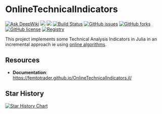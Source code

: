 # OnlineTechnicalIndicators

[![Ask DeepWiki](https://deepwiki.com/badge.svg)](https://deepwiki.com/femtotrader/OnlineTechnicalIndicators.jl)
[![][docs-stable-img]][docs-stable-url]
[![][docs-dev-img]][docs-dev-url]
[![Build Status](https://github.com/femtotrader/OnlineTechnicalIndicators.jl/actions/workflows/CI.yml/badge.svg?branch=main)](https://github.com/femtotrader/OnlineTechnicalIndicators.jl/actions/workflows/CI.yml?query=branch%3Amain)
[![GitHub issues](https://img.shields.io/github/issues/femtotrader/OnlineTechnicalIndicators.jl)](https://github.com/femtotrader/OnlineTechnicalIndicators.jl/issues)
[![GitHub forks](https://img.shields.io/github/forks/femtotrader/OnlineTechnicalIndicators.jl)](https://github.com/femtotrader/OnlineTechnicalIndicators.jl/network)
[![GitHub license](https://img.shields.io/github/license/femtotrader/OnlineTechnicalIndicators.jl)](https://github.com/femtotrader/OnlineTechnicalIndicators.jl/blob/main/LICENSE)
[![Registry](https://img.shields.io/badge/registry-General-4063d8)](https://github.com/JuliaRegistries/General)

This project implements some Technical Analysis Indicators in Julia in an incremental approach ie using [online algorithms](https://en.wikipedia.org/wiki/Online_algorithm).

## Resources
- **Documentation**: https://femtotrader.github.io/OnlineTechnicalIndicators.jl/

## Star History

[![Star History Chart](https://api.star-history.com/svg?repos=femtotrader/OnlineTechnicalIndicators.jl&type=Timeline?refresh=1)](https://www.star-history.com/#femtotrader/OnlineTechnicalIndicators.jl&Timeline)

[docs-stable-img]: https://img.shields.io/badge/docs-stable-blue.svg
[docs-stable-url]: https://femtotrader.github.io/OnlineTechnicalIndicators.jl/stable/
[docs-dev-img]: https://img.shields.io/badge/docs-dev-blue.svg
[docs-dev-url]: https://femtotrader.github.io/OnlineTechnicalIndicators.jl/dev/
